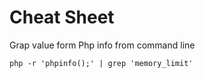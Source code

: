 # Cheat Sheet

Grap value form Php info from command line

`php -r 'phpinfo();' | grep 'memory_limit'`